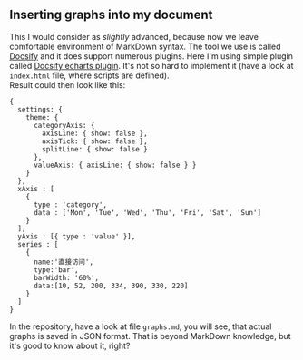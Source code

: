 ## Inserting graphs into my document

This I would consider as *slightly* advanced, because now we leave comfortable environment of MarkDown syntax. The tool we use is called [Docsify](https://docsify.js.org/#/) and it does support numerous plugins. Here I'm using simple plugin called [Docsify echarts plugin](https://github.com/xiguaxigua/docsify-echarts-plugin). It's not so hard to implement it (have a look at `index.html` file, where scripts are defined).  
Result could then look like this:  

```chart
{
  settings: {
    theme: {
      categoryAxis: {
        axisLine: { show: false },
        axisTick: { show: false },
        splitLine: { show: false }
      },
      valueAxis: { axisLine: { show: false } }
    }
  },
  xAxis : [
    {
      type : 'category',
      data : ['Mon', 'Tue', 'Wed', 'Thu', 'Fri', 'Sat', 'Sun']
    }
  ],
  yAxis : [{ type : 'value' }],
  series : [
    {
      name:'直接访问',
      type:'bar',
      barWidth: '60%',
      data:[10, 52, 200, 334, 390, 330, 220]
    }
  ]
}
```

In the repository, have a look at file `graphs.md`, you will see, that actual graphs is saved in JSON format. That is beyond MarkDown knowledge, but it's good to know about it, right?  
